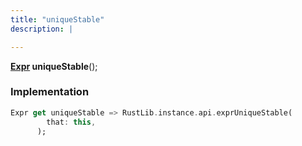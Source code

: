 ```yaml
---
title: "uniqueStable"
description: |

---
```

<span class="dart-code"><strong>[Expr] uniqueStable</strong>();</span>


### Implementation
```dart
Expr get uniqueStable => RustLib.instance.api.exprUniqueStable(
        that: this,
      );
```

[Expr]: /reference/classes/expr/